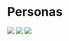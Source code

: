 # Personas
<img src="https://github.com/spinsys/agile/blob/master/images/Personas/Screen%20Shot%202016-08-30%20at%201.49.49%20PM.png">
<img src="https://github.com/spinsys/agile/blob/master/images/Personas/Screen%20Shot%202016-08-30%20at%201.50.14%20PM.png">
<img src="https://github.com/spinsys/agile/blob/master/images/Personas/Screen%20Shot%202016-08-30%20at%202.00.55%20PM.png">
